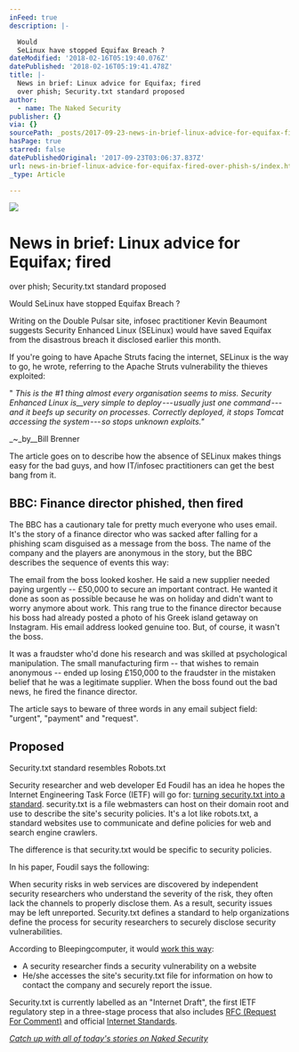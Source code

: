 ```yaml
---
inFeed: true
description: |-

  Would
  SeLinux have stopped Equifax Breach ?
dateModified: '2018-02-16T05:19:40.076Z'
datePublished: '2018-02-16T05:19:41.478Z'
title: |-
  News in brief: Linux advice for Equifax; fired
  over phish; Security.txt standard proposed 
author:
  - name: The Naked Security
publisher: {}
via: {}
sourcePath: _posts/2017-09-23-news-in-brief-linux-advice-for-equifax-fired-over-phish-s.md
hasPage: true
starred: false
datePublishedOriginal: '2017-09-23T03:06:37.837Z'
url: news-in-brief-linux-advice-for-equifax-fired-over-phish-s/index.html
_type: Article

---
```

![](https://the-grid-user-content.s3-us-west-2.amazonaws.com/c2583c74-97a8-4483-93d1-39e9dc32878e.png)

# News in brief: Linux advice for Equifax; fired
over phish; Security.txt standard proposed 

Would
SeLinux have stopped Equifax Breach ?

Writing
on the Double Pulsar site, infosec practitioner Kevin Beaumont
suggests Security
Enhanced Linux (SELinux) would have saved Equifax from
the disastrous
breach it
disclosed earlier this month.

If you're going to have Apache Struts facing the internet, SELinux is
the way to go, he wrote, referring to the Apache
Struts vulnerability the thieves exploited:

" _This is the \#1 thing almost every organisation seems to miss. Security
Enhanced Linux is__very
simple to deploy --- usually just one command --- and it
beefs up security on processes. Correctly deployed, it stops Tomcat
accessing the system --- so stops unknown exploits."_

_~_by__Bill Brenner

The
article goes on to describe how the absence of SELinux makes things
easy for the bad guys, and how IT/infosec practitioners can get the
best bang from it.

## BBC: Finance director phished, then fired

The BBC has a cautionary tale for pretty much everyone who uses
email. It's the story of a finance director who was sacked after
falling for a phishing scam disguised as a message from the boss. The
name of the company and the players are anonymous in the story, but
the BBC describes the sequence of events this way:

The email from
the boss looked kosher. He said a new supplier needed paying urgently
-- £50,000 to secure an important contract. He wanted it done as
soon as possible because he was on holiday and didn't want to worry
anymore about work. This rang true to the finance director because
his boss had already posted a photo of his Greek island getaway on
Instagram. His email address looked genuine too. But, of course, it
wasn't the boss.

It was a fraudster who'd done his research and was
skilled at psychological manipulation. The small manufacturing firm --
that wishes to remain anonymous -- ended up losing £150,000 to the
fraudster in the mistaken belief that he was a legitimate supplier.
When the boss found out the bad news, he fired the finance director.

The article says to beware of three words in any email subject
field: "urgent", "payment" and "request".

## Proposed
Security.txt standard resembles Robots.txt

Security researcher and web developer Ed Foudil has an idea he
hopes the Internet Engineering Task Force (IETF) will go for:
[turning security.txt
into a standard][0]. security.txt is a file webmasters can
host on their domain root and use to describe the site's security
policies. It's a lot like robots.txt, a standard websites use
to communicate and define policies for web and search engine
crawlers.

The difference is that security.txt would be specific to security
policies.

In his paper, Foudil says the following:

When security risks in web services are discovered by
independent security researchers who understand the severity of the
risk, they often lack the channels to properly disclose them. As a
result, security issues may be left unreported. Security.txt defines
a standard to help organizations define the process for security
researchers to securely disclose security vulnerabilities.

According to Bleepingcomputer, it would [work
this way][1]:

* A security researcher finds a
security vulnerability on a website 
* He/she accesses the site's security.txt file for
information on how to contact the company and securely report the
issue. 

Security.txt is currently labelled as an "Internet Draft", the
first IETF regulatory step in a three-stage process that also
includes [RFC
(Request For Comment)][2] and official [Internet
Standards][3].

_[Catch
up with all of today's stories on Naked Security][4]_

[0]: https://www.ietf.org/id/draft-foudil-securitytxt-00.txt
[1]: https://www.bleepingcomputer.com/news/security/security-txt-standard-proposed-similar-to-robots-txt/
[2]: https://en.wikipedia.org/wiki/Request_for_Comments
[3]: https://en.wikipedia.org/wiki/Internet_Standard
[4]: https://nakedsecurity.sophos.com/2017/09/19/